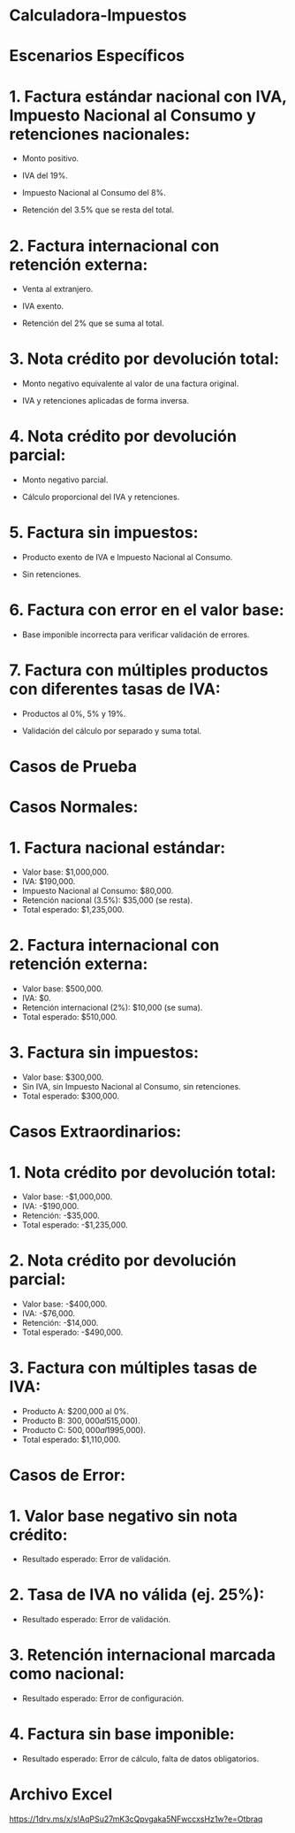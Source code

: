 # Calculadora-Impuestos

# Escenarios Específicos

# 1.	Factura estándar nacional con IVA, Impuesto Nacional al Consumo y retenciones nacionales:

-	Monto positivo.

-	IVA del 19%.

-	Impuesto Nacional al Consumo del 8%.
  
-	Retención del 3.5% que se resta del total.
  
# 2.	Factura internacional con retención externa:

-	Venta al extranjero.
  
-	IVA exento.
  
-	Retención del 2% que se suma al total.
  
# 3.	Nota crédito por devolución total:

-	Monto negativo equivalente al valor de una factura original.

-	IVA y retenciones aplicadas de forma inversa.

# 4.	Nota crédito por devolución parcial:

-	Monto negativo parcial.

-	Cálculo proporcional del IVA y retenciones.

# 5.	Factura sin impuestos:
   
-	Producto exento de IVA e Impuesto Nacional al Consumo.

-	Sin retenciones.

# 6.	Factura con error en el valor base:

-	Base imponible incorrecta para verificar validación de errores.
  
# 7.	Factura con múltiples productos con diferentes tasas de IVA:

-	Productos al 0%, 5% y 19%.
  
-	Validación del cálculo por separado y suma total.

# Casos de Prueba

# Casos Normales:

# 1.	Factura nacional estándar:
-	Valor base: $1,000,000.
-	IVA: $190,000.
-	Impuesto Nacional al Consumo: $80,000.
-	Retención nacional (3.5%): $35,000 (se resta).
-	Total esperado: $1,235,000.
  
# 2.	Factura internacional con retención externa:
-	Valor base: $500,000.
-	IVA: $0.
-	Retención internacional (2%): $10,000 (se suma).
-	Total esperado: $510,000.
  
# 3.	Factura sin impuestos:
-	Valor base: $300,000.
-	Sin IVA, sin Impuesto Nacional al Consumo, sin retenciones.
-	Total esperado: $300,000.

  
# Casos Extraordinarios:

# 1.	Nota crédito por devolución total:
-	Valor base: -$1,000,000.
-	IVA: -$190,000.
-	Retención: -$35,000.
-	Total esperado: -$1,235,000.
  
# 2.	Nota crédito por devolución parcial:
-	Valor base: -$400,000.
-	IVA: -$76,000.
-	Retención: -$14,000.
-	Total esperado: -$490,000.
  
# 3.	Factura con múltiples tasas de IVA:
-	Producto A: $200,000 al 0%.
-	Producto B: $300,000 al 5% ($15,000).
-	Producto C: $500,000 al 19% ($95,000).
-	Total esperado: $1,110,000.

  
# Casos de Error:

# 1.	Valor base negativo sin nota crédito:
-	Resultado esperado: Error de validación.
# 2.	Tasa de IVA no válida (ej. 25%):
-	Resultado esperado: Error de validación.
# 3.	Retención internacional marcada como nacional:
-	Resultado esperado: Error de configuración.
# 4.	Factura sin base imponible:
-	Resultado esperado: Error de cálculo, falta de datos obligatorios.


# Archivo Excel
https://1drv.ms/x/s!AqPSu27mK3cQpvgaka5NFwccxsHz1w?e=Otbraq
